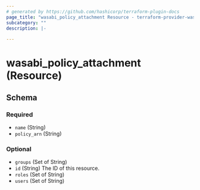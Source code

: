 ```yaml
---
# generated by https://github.com/hashicorp/terraform-plugin-docs
page_title: "wasabi_policy_attachment Resource - terraform-provider-wasabi"
subcategory: ""
description: |-
  
---
```


# wasabi_policy_attachment (Resource)





<!-- schema generated by tfplugindocs -->
## Schema

### Required

- `name` (String)
- `policy_arn` (String)

### Optional

- `groups` (Set of String)
- `id` (String) The ID of this resource.
- `roles` (Set of String)
- `users` (Set of String)


